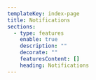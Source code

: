 ```yaml
---
templateKey: index-page
title: Notifications
sections:
  - type: features
    enable: true
    description: ""
    decorate: ""
    featuresContent: []
    heading: Notifications
---
```

